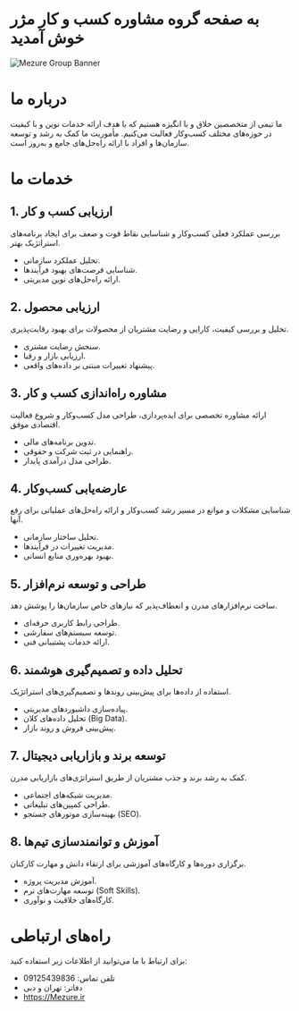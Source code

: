 # به صفحه گروه مشاوره کسب و کار مژر خوش آمدید

![Mezure Group Banner](https://mezure.ir/wp-content/uploads/2024/11/Logo200.png#274)

# درباره ما

ما تیمی از متخصصین خلاق و با انگیزه هستیم که با هدف ارائه خدمات نوین و با کیفیت در حوزه‌های مختلف کسب‌وکار فعالیت می‌کنیم. مأموریت ما کمک به رشد و توسعه سازمان‌ها و افراد با ارائه راه‌حل‌های جامع و به‌روز است. 


# خدمات ما

## 1. **ارزیابی کسب و کار**
بررسی عملکرد فعلی کسب‌وکار و شناسایی نقاط قوت و ضعف برای ایجاد برنامه‌های استراتژیک بهتر.
- تحلیل عملکرد سازمانی.
- شناسایی فرصت‌های بهبود فرآیندها.
- ارائه راه‌حل‌های نوین مدیریتی.

## 2. **ارزیابی محصول**
تحلیل و بررسی کیفیت، کارایی و رضایت مشتریان از محصولات برای بهبود رقابت‌پذیری.
- سنجش رضایت مشتری.
- ارزیابی بازار و رقبا.
- پیشنهاد تغییرات مبتنی بر داده‌های واقعی.

## 3. **مشاوره راه‌اندازی کسب و کار**
ارائه مشاوره تخصصی برای ایده‌پردازی، طراحی مدل کسب‌وکار و شروع فعالیت اقتصادی موفق.
- تدوین برنامه‌های مالی.
- راهنمایی در ثبت شرکت و حقوقی.
- طراحی مدل درآمدی پایدار.

## 4. **عارضه‌یابی کسب‌وکار**
شناسایی مشکلات و موانع در مسیر رشد کسب‌وکار و ارائه راه‌حل‌های عملیاتی برای رفع آنها.
- تحلیل ساختار سازمانی.
- مدیریت تغییرات در فرآیندها.
- بهبود بهره‌وری منابع انسانی.

## 5. **طراحی و توسعه نرم‌افزار**
ساخت نرم‌افزارهای مدرن و انعطاف‌پذیر که نیازهای خاص سازمان‌ها را پوشش دهد.
- طراحی رابط کاربری حرفه‌ای.
- توسعه سیستم‌های سفارشی.
- ارائه خدمات پشتیبانی فنی.

## 6. **تحلیل داده و تصمیم‌گیری هوشمند**
استفاده از داده‌ها برای پیش‌بینی روندها و تصمیم‌گیری‌های استراتژیک.
- پیاده‌سازی داشبوردهای مدیریتی.
- تحلیل داده‌های کلان (Big Data).
- پیش‌بینی فروش و روند بازار.

## 7. **توسعه برند و بازاریابی دیجیتال**
کمک به رشد برند و جذب مشتریان از طریق استراتژی‌های بازاریابی مدرن.
- مدیریت شبکه‌های اجتماعی.
- طراحی کمپین‌های تبلیغاتی.
- بهینه‌سازی موتورهای جستجو (SEO).

## 8. **آموزش و توانمندسازی تیم‌ها**
برگزاری دوره‌ها و کارگاه‌های آموزشی برای ارتقاء دانش و مهارت کارکنان.
- آموزش مدیریت پروژه.
- توسعه مهارت‌های نرم (Soft Skills).
- کارگاه‌های خلاقیت و نوآوری.

# راه‌های ارتباطی
برای ارتباط با ما می‌توانید از اطلاعات زیر استفاده کنید:

- تلفن تماس: 09125439836
- دفاتر: تهران و دبی
- https://Mezure.ir